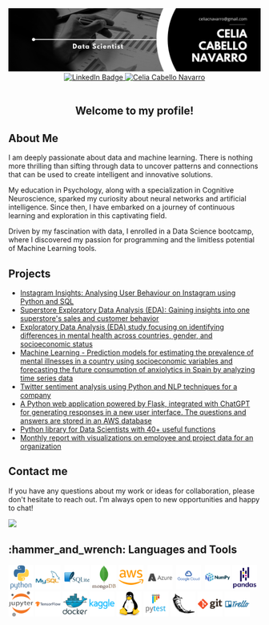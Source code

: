 <div id="header" align="center">
  <img src="https://github.com/celiacnavarro/celiacnavarro/blob/main/celiacnavarro.png" width="800"/>
  <div id="badges">
  <a href="https://www.linkedin.com/in/celiacabellonavarro/">
    <img src="https://img.shields.io/badge/LinkedIn-blue?style=for-the-badge&logo=linkedin&logoColor=white" alt="LinkedIn Badge"/>
  </a>
  <a href="https://github.com/celiacnavarro?tab=repositories">
    <img src="https://img.shields.io/badge/-Repositories-828091?style=for-the-badge&logo=Github&logoColor=white&link=https://github.com/celiacnavarro?tab=repositories" alt="Celia Cabello Navarro"/></a>
</div>
<div id="badges">
  <img src="https://komarev.com/ghpvc/?username=celiacnavarro&style=flat-square&color=blue" alt=""/>
</div>
  <h2>Welcome to my profile!</h2>
</div>

<h2> About Me </h2>
<p> I am deeply passionate about data and machine learning. There is nothing more thrilling than sifting through data to uncover patterns and connections that can be used to create intelligent and innovative solutions.</p>
<p> My education in Psychology, along with a specialization in Cognitive Neuroscience, sparked my curiosity about neural networks and artificial intelligence. Since then, I have embarked on a journey of continuous learning and exploration in this captivating field.</p>
<p> Driven by my fascination with data, I enrolled in a Data Science bootcamp, where I discovered my passion for programming and the limitless potential of Machine Learning tools. </p> 

<h2>Projects</h2>
<div>
  <ul>
    <li><a href="https://github.com/celiacnavarro/Instagram_Insights">Instagram Insights: Analysing User Behaviour on Instagram using Python and SQL</a></li>
    <li><a href="https://github.com/celiacnavarro/Superstore_Sales_EDA"> Superstore Exploratory Data Analysis (EDA): Gaining insights into one superstore's sales and customer behavior </a></li>
    <li><a href="https://github.com/celiacnavarro/Mental_Health_EDA">Exploratory Data Analysis (EDA) study focusing on identifying differences in mental health across countries, gender, and socioeconomic status</a></li>
       <li><a href="https://github.com/celiacnavarro/ML_Project">Machine Learning - Prediction models for estimating the prevalence of mental illnesses in a country using socioeconomic variables and forecasting the future consumption of anxiolytics in Spain by analyzing time series data</a></li>
    <li><a href="https://github.com/celiacnavarro/NLP_Twitter_Analysis">Twitter sentiment analysis using Python and NLP techniques for a company</a></li>
    <li><a href="https://github.com/celiacnavarro/Post_Creator_App">A Python web application powered by Flask, integrated with ChatGPT for generating responses in a new user interface. The questions and answers are stored in an AWS database</a></li>
    <li><a href="https://github.com/celiacnavarro/MachineLearningToolKit">Python library for Data Scientists with 40+ useful functions</a></li>
       <li><a href="https://informemensualgtt.nicepage.io/">Monthly report with visualizations on employee and project data for an organization</a></li>

  </ul>
</div>


<h2>Contact me</h2>
<div>
  <p>If you have any questions about my work or ideas for collaboration, please don't hesitate to reach out. I'm always open to new opportunities and happy to chat!</p> 
<a href="mailto:celiacnavarro@gmail.com"><img src="https://img.shields.io/badge/Email-celiacnavarro%40gmail.com-blue?style=for-the-badge"></a>
</div>

<h2>:hammer_and_wrench: Languages and Tools</h2>
<div>
  <img src="https://github.com/devicons/devicon/blob/master/icons/python/python-original-wordmark.svg" title="Python" **alt="Python" width="50" height="50"/>
  <img src="https://github.com/devicons/devicon/blob/master/icons/mysql/mysql-original-wordmark.svg" title="MySQL"  alt="MySQL" width="50" height="50"/>&nbsp;
    <img src="https://github.com/devicons/devicon/blob/master/icons/sqlite/sqlite-original-wordmark.svg" title="SQLite" **alt="SQLite" width="50" height="50"/>
   <img src="https://github.com/devicons/devicon/blob/master/icons/mongodb/mongodb-original-wordmark.svg" title="MongoDB" **alt="MongoDB" width="50" height="50"/>
  <img src="https://github.com/devicons/devicon/blob/master/icons/amazonwebservices/amazonwebservices-plain-wordmark.svg" title="AWS" alt="AWS" width="50" height="50"/>&nbsp;
    <img src="https://github.com/devicons/devicon/blob/master/icons/azure/azure-plain-wordmark.svg" title="Azure" alt="Azure" width="50" height="50"/>&nbsp;
      <img src="https://github.com/devicons/devicon/blob/master/icons/googlecloud/googlecloud-plain-wordmark.svg" title="Google Cloud" alt="Google Cloud" width="50" height="50"/>&nbsp;
  <img src="https://github.com/devicons/devicon/blob/master/icons/numpy/numpy-original-wordmark.svg" title="Numpy" **alt="Numpy" width="50" height="50"/>
  <img src="https://github.com/devicons/devicon/blob/master/icons/pandas/pandas-original-wordmark.svg" title="Pandas" **alt="Pandas" width="50" height="50"/>
  <img src="https://github.com/devicons/devicon/blob/master/icons/jupyter/jupyter-original-wordmark.svg" title="Jupyter" **alt="Jupyter" width="50" height="50"/>
  <img src="https://github.com/devicons/devicon/blob/master/icons/tensorflow/tensorflow-original-wordmark.svg" title="TensorFlow" **alt="TensorFlow" width="50" height="50"/>
  <img src="https://github.com/devicons/devicon/blob/master/icons/docker/docker-original-wordmark.svg" title="Docker" **alt="Docker" width="50" height="50"/>
  <img src="https://github.com/devicons/devicon/blob/master/icons/kaggle/kaggle-original-wordmark.svg" title="Kaggle" **alt="Kaggle" width="50" height="50"/>
  <img src="https://github.com/devicons/devicon/blob/master/icons/linux/linux-original.svg" title="Linux" **alt="Linux" width="50" height="50"/>
  <img src="https://github.com/devicons/devicon/blob/master/icons/pytest/pytest-original-wordmark.svg" title="Pytest" **alt="Pytest" width="50" height="50"/>
  <img src="https://github.com/devicons/devicon/blob/master/icons/flask/flask-original.svg" title="Flask" **alt="Flask" width="50" height="50"/>
  <img src="https://github.com/devicons/devicon/blob/master/icons/git/git-original-wordmark.svg" title="Git" **alt="Git" width="50" height="50"/>
    <img src="https://github.com/devicons/devicon/blob/master/icons/trello/trello-plain-wordmark.svg" title="Trello" **alt="Trello" width="50" height="50"/>

</div>

<!--
**celiacnavarro/celiacnavarro** is a ✨ _special_ ✨ repository because its `README.md` (this file) appears on your GitHub profile.

Here are some ideas to get you started:

- 🔭 I’m currently working on ...
- 🌱 I’m currently learning ...
- 👯 I’m looking to collaborate on ...
- 🤔 I’m looking for help with ...
- 💬 Ask me about ...
- 📫 How to reach me: ...
- 😄 Pronouns: ...
- ⚡ Fun fact: ...
-->
